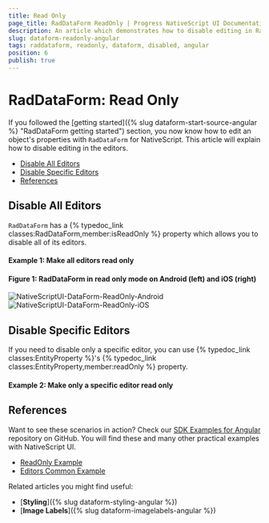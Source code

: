 ```yaml
---
title: Read Only
page_title: RadDataForm ReadOnly | Progress NativeScript UI Documentation
description: An article which demonstrates how to disable editing in RadDataForm for NativeScript.
slug: dataform-readonly-angular
tags: raddataform, readonly, dataform, disabled, angular
position: 6
publish: true
---
```


# RadDataForm: Read Only

If you followed the [getting started]({% slug dataform-start-source-angular %} "RadDataForm getting started") section, you now know how to edit an object's properties with `RadDataForm` for NativeScript. This article will explain how to disable editing in the editors.

* [Disable All Editors](#disable-all-editors)
* [Disable Specific Editors](#disable-specific-editors)
* [References](#references)

## Disable All Editors

`RadDataForm` has a {% typedoc_link classes:RadDataForm,member:isReadOnly %} property which allows you to disable all of its editors. 

#### Example 1: Make all editors read only

<snippet id='angular-dataform-form-readonly-html'/>

#### Figure 1: RadDataForm in read only mode on Android (left) and iOS (right)

![NativeScriptUI-DataForm-ReadOnly-Android](/controls/NativeScript/DataForm/images/dataform-readonly-android.png "ReadOnly mode of RadDataForm in Android") ![NativeScriptUI-DataForm-ReadOnly-iOS](/controls/NativeScript/DataForm/images/dataform-readonly-ios.png "ReadOnly mode of RadDataForm in iOS")

## Disable Specific Editors

If you need to disable only a specific editor, you can use {% typedoc_link classes:EntityProperty %}'s {% typedoc_link classes:EntityProperty,member:readOnly %} property.

#### Example 2: Make only a specific editor read only

<snippet id='angular-dataform-property-readonly-html'/>

## References

Want to see these scenarios in action?
Check our [SDK Examples for Angular](https://github.com/telerik/nativescript-ui-samples-angular) repository on GitHub. You will find these and many other practical examples with NativeScript UI.

* [ReadOnly Example](https://github.com/telerik/nativescript-ui-samples-angular/tree/master/dataform/app/examples/editors/readonly)
* [Editors Common Example](https://github.com/telerik/nativescript-ui-samples-angular/tree/master/dataform/app/examples/editors)

Related articles you might find useful:

* [**Styling**]({% slug dataform-styling-angular %})
* [**Image Labels**]({% slug dataform-imagelabels-angular %})

